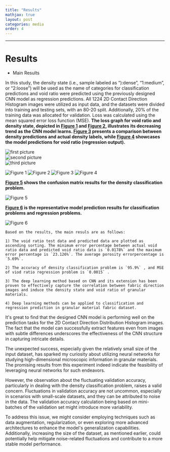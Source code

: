 ```yaml
---
title: "Results"
mathjax: true
layout: post
categories: media
order: 4
---
```


---

# Results

* Main Results

In this study, the density state (i.e., sample labeled as “):dense”, “1:medium”, or “2:loose”) will be used as the name of categories for classification predictions and void ratio were predicted using the previously designed CNN model as regression predictions. All 1224 2D Contact Direction Histogram images were utilized as input data, and the datasets were divided into training and testing sets, with an 80-20 split. Additionally, 20% of the training data was allocated for validation. Loss was calculated using the mean squared error loss function (MSE). **The loss graph for void ratio and density state, depicted in [Figure 1] and [Figure 2], illustrates its decreasing trend as the CNN model learns. [Figure 3] presents a comparison between density predictions and actual density labels, while [Figure 4] showcases the model predictions for void ratio (regression output).**


  <p display: inline-block>
    <div class="img">
        <img src ="/assets/polar1.png" alt="first picture">
    </div>
    <div class="img">
        <img src ="/assets/dl_intro.png" alt="second picture">
    </div>
    <div class="img">
        <img src ="/assets/contactmodel.png" alt="third picture">
    </div>
  </p>


![Figure 1](/assets/density_accuracy.png)
![Figure 2](/assets/density_loss.png)
![Figure 3](/assets/e_mse.png)
![Figure 4](/assets/e_results_comp.png)



**[Figure 5] shows the confusion matrix results for the density classification problem.**

![Figure 5](/assets/CM_CNN.png)



**[Figure 6] is the representative model prediction results for classification problems and regression problems.**

![Figure 6](/assets/Pred_example.png)


    
    Based on the results, the main resuls are as follows:
    
    1) The void ratio test data and predicted data are plotted as ascending sorting. The minimum error percentage between actual void ratio data and predicted void ratio data is `0.0178%` and the maximum error percentage is `23.126%`. The average porosity errorpercentage is `5.69%`.
    
    2) The accuracy of density classification problem is `95.9%` , and MSE of viod ratio regression problem is `0.0015` .
    
    3) The deep learning method based on CNN and its extension has been proven to effectively capture the correlation between fabric direction images and induce the density state and void ratio of granular materials.
       
    4) Deep learning methods can be applied to classification and regression prediction in granular material fabric dataset.

It's great to find that the designed CNN model is performing well on the prediction tasks for the 2D Contact Direction Distribution Histogram images. The fact that the model can successfully extract features even from images with subtle differences underscores the effectiveness of the CNN structure in capturing intricate details.

The unexpected success, especially given the relatively small size of the input dataset, has sparked my curiosity about utilizing neural networks for studying high-dimensional microscopic information in granular materials. The promising results from this experiment indeed indicate the feasibility of leveraging neural networks for such endeavors.

However, the observation about the fluctuating validation accuracy, particularly in dealing with the density classification problem, raises a valid concern. Fluctuations in validation accuracy are not uncommon, especially in scenarios with small-scale datasets, and they can be attributed to noise in the data. The validation accuracy calculation being based on mini-batches of the validation set might introduce more variability.

To address this issue, we might consider employing techniques such as data augmentation, regularization, or even exploring more advanced architectures to enhance the model's generalization capabilities. Additionally, increasing the size of the dataset, as mentioned earlier, could potentially help mitigate noise-related fluctuations and contribute to a more stable model performance.

[Figure 1]: https://github.com/enki404/enki404.github.io/edit/master/_assets/density_accuracy.png
[Figure 2]: https://github.com/enki404/enki404.github.io/edit/master/_assets/density_loss.png
[Figure 3]: https://github.com/enki404/enki404.github.io/edit/master/_assets/e_mse.png
[Figure 4]: https://github.com/enki404/enki404.github.io/edit/master/_assets/e_results_comp.png
[Figure 5]: https://github.com/enki404/enki404.github.io/edit/master/_assets/CM_CNN.png
[Figure 6]: https://github.com/enki404/enki404.github.io/edit/master/_assets/Pred_example.png
